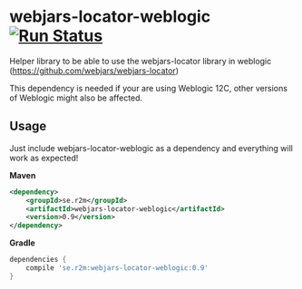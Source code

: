# webjars-locator-weblogic [![Run Status](https://api.shippable.com/projects/57f2bb6a75a4470f00e6a41f/badge?branch=master)](https://app.shippable.com/projects/57f2bb6a75a4470f00e6a41f)

Helper library to be able to use the webjars-locator library in weblogic (https://github.com/webjars/webjars-locator)

This dependency is needed if your are using Weblogic 12C, other versions of Weblogic might also be affected.

## Usage

Just include webjars-locator-weblogic as a dependency and everything will work as expected!

**Maven**
```xml
<dependency>
    <groupId>se.r2m</groupId>
    <artifactId>webjars-locator-weblogic</artifactId>
    <version>0.9</version>
</dependency>
```


**Gradle**
```gradle
dependencies {
    compile 'se.r2m:webjars-locator-weblogic:0.9'
}

```
